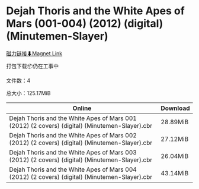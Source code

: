 # Dejah Thoris and the White Apes of Mars (001-004) (2012) (digital) (Minutemen-Slayer)

[磁力链接⬇Magnet Link](magnet:?xt=urn:btih:03c2487ae5063cbacc9898d1f9b9c2f9e361e007&dn=Dejah%20Thoris%20and%20the%20White%20Apes%20of%20Mars%20%28001-004%29%20%282012%29%20%28digital%29%20%28Minutemen-Slayer%29)

打包下载📦仍在工事中

文件数：4

总大小：125.17MiB

Online | Download
--- | ---
Dejah Thoris and the White Apes of Mars 001 (2012) (2 covers) (digital) (Minutemen-Slayer).cbr | 28.89MiB
Dejah Thoris and the White Apes of Mars 002 (2012) (2 covers) (digital) (Minutemen-Slayer).cbr | 27.12MiB
Dejah Thoris and the White Apes of Mars 003 (2012) (2 covers) (digital) (Minutemen-Slayer).cbr | 26.04MiB
Dejah Thoris and the White Apes of Mars 004 (2012) (2 covers) (digital) (Minutemen-Slayer).cbr | 43.14MiB